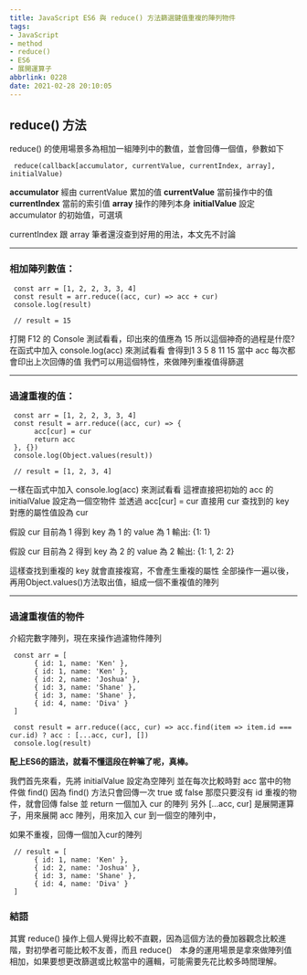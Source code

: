 ```yaml
---
title: JavaScript ES6 與 reduce() 方法篩選鍵值重複的陣列物件
tags: 
- JavaScript 
- method
- reduce()
- ES6
- 展開運算子
abbrlink: 0228
date: 2021-02-28 20:10:05
---
```




 ## reduce() 方法

reduce() 的使用場景多為相加一組陣列中的數值，並會回傳一個值，參數如下

     reduce(callback[accumulator, currentValue, currentIndex, array], initialValue)

**accumulator** 經由 currentValue 累加的值
**currentValue** 當前操作中的值
**currentIndex** 當前的索引值
**array** 操作的陣列本身
**initialValue** 設定 accumulator 的初始值，可選填

currentIndex 跟 array 筆者還沒查到好用的用法，本文先不討論

---


### 相加陣列數值：

     const arr = [1, 2, 2, 3, 3, 4]
     const result = arr.reduce((acc, cur) => acc + cur)
     console.log(result)

     // result = 15

打開 F12 的 Console 測試看看，印出來的值應為 15
所以這個神奇的過程是什麼?
在函式中加入 console.log(acc) 來測試看看
會得到1 3 5 8 11 15
當中 acc 每次都會印出上次回傳的值
我們可以用這個特性，來做陣列重複值得篩選


---

### 過濾重複的值：

     const arr = [1, 2, 2, 3, 3, 4]
     const result = arr.reduce((acc, cur) => {
          acc[cur] = cur
          return acc
     }, {})
     console.log(Object.values(result))

     // result = [1, 2, 3, 4]

一樣在函式中加入 console.log(acc) 來測試看看
這裡直接把初始的 acc 的 initialValue 設定為一個空物件
並透過 acc[cur] = cur 直接用 cur 查找到的 key 對應的屬性值設為 cur 

假設 cur 目前為 1
得到 key 為 1 的 value 為 1
輸出: {1: 1}

假設 cur 目前為 2
得到 key 為 2 的 value 為 2
輸出: {1: 1, 2: 2}

這樣查找到重複的 key 就會直接複寫，不會產生重複的屬性
全部操作一遍以後，再用Object.values()方法取出值，組成一個不重複值的陣列

---

### 過濾重複值的物件

介紹完數字陣列，現在來操作過濾物件陣列

     const arr = [
          { id: 1, name: 'Ken' },
          { id: 1, name: 'Ken' },
          { id: 2, name: 'Joshua' },
          { id: 3, name: 'Shane' },
          { id: 3, name: 'Shane' },
          { id: 4, name: 'Diva' }
     ]

     const result = arr.reduce((acc, cur) => acc.find(item => item.id === cur.id) ? acc : [...acc, cur], [])
     console.log(result)


**配上ES6的語法，就看不懂這段在幹嘛了呢，真棒。**

我們首先來看，先將 initialValue 設定為空陣列
並在每次比較時對 acc 當中的物件做 find()
因為 find() 方法只會回傳一次 true 或 false
那麼只要沒有 id 重複的物件，就會回傳 false 並 return 一個加入 cur 的陣列
另外 [...acc, cur] 是展開運算子，用來展開 acc 陣列，用來加入 cur 到一個空的陣列中，

如果不重複，回傳一個加入cur的陣列

     // result = [
          { id: 1, name: 'Ken' },
          { id: 2, name: 'Joshua' },
          { id: 3, name: 'Shane' },
          { id: 4, name: 'Diva' }
     ]


### 結語

其實 reduce() 操作上個人覺得比較不直觀，因為這個方法的疊加器觀念比較進階，對初學者可能比較不友善，而且 reduce()　本身的運用場景是拿來做陣列值相加，如果要想更改篩選或比較當中的邏輯，可能需要先花比較多時間理解。

